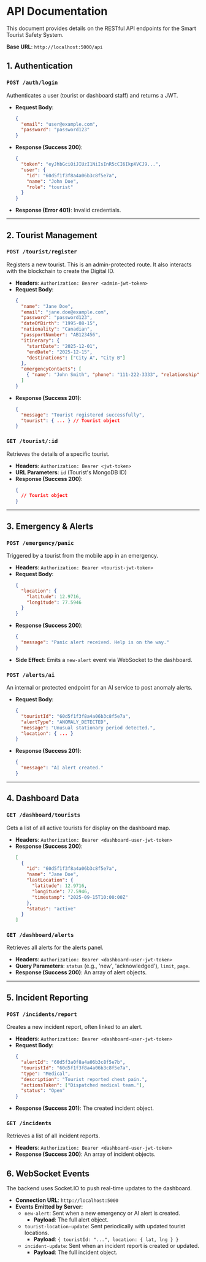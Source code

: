 # API Documentation

This document provides details on the RESTful API endpoints for the Smart Tourist Safety System.

**Base URL**: `http://localhost:5000/api`

## 1. Authentication

### `POST /auth/login`
Authenticates a user (tourist or dashboard staff) and returns a JWT.

- **Request Body**:
  ```json
  {
    "email": "user@example.com",
    "password": "password123"
  }
  ```
- **Response (Success 200)**:
  ```json
  {
    "token": "eyJhbGciOiJIUzI1NiIsInR5cCI6IkpXVCJ9...",
    "user": {
      "id": "60d5f1f3f8a4a06b3c8f5e7a",
      "name": "John Doe",
      "role": "tourist"
    }
  }
  ```
- **Response (Error 401)**: Invalid credentials.

---

## 2. Tourist Management

### `POST /tourist/register`
Registers a new tourist. This is an admin-protected route. It also interacts with the blockchain to create the Digital ID.

- **Headers**: `Authorization: Bearer <admin-jwt-token>`
- **Request Body**:
  ```json
  {
    "name": "Jane Doe",
    "email": "jane.doe@example.com",
    "password": "password123",
    "dateOfBirth": "1995-08-15",
    "nationality": "Canadian",
    "passportNumber": "AB123456",
    "itinerary": {
      "startDate": "2025-12-01",
      "endDate": "2025-12-15",
      "destinations": ["City A", "City B"]
    },
    "emergencyContacts": [
      { "name": "John Smith", "phone": "111-222-3333", "relationship": "Spouse" }
    ]
  }
  ```
- **Response (Success 201)**:
  ```json
  {
    "message": "Tourist registered successfully",
    "tourist": { ... } // Tourist object
  }
  ```

### `GET /tourist/:id`
Retrieves the details of a specific tourist.

- **Headers**: `Authorization: Bearer <jwt-token>`
- **URL Parameters**: `id` (Tourist's MongoDB ID)
- **Response (Success 200)**:
  ```json
  {
    // Tourist object
  }
  ```

---

## 3. Emergency & Alerts

### `POST /emergency/panic`
Triggered by a tourist from the mobile app in an emergency.

- **Headers**: `Authorization: Bearer <tourist-jwt-token>`
- **Request Body**:
  ```json
  {
    "location": {
      "latitude": 12.9716,
      "longitude": 77.5946
    }
  }
  ```
- **Response (Success 200)**:
  ```json
  {
    "message": "Panic alert received. Help is on the way."
  }
  ```
- **Side Effect**: Emits a `new-alert` event via WebSocket to the dashboard.

### `POST /alerts/ai`
An internal or protected endpoint for an AI service to post anomaly alerts.

- **Request Body**:
  ```json
  {
    "touristId": "60d5f1f3f8a4a06b3c8f5e7a",
    "alertType": "ANOMALY_DETECTED",
    "message": "Unusual stationary period detected.",
    "location": { ... }
  }
  ```
- **Response (Success 201)**:
  ```json
  {
    "message": "AI alert created."
  }
  ```

---

## 4. Dashboard Data

### `GET /dashboard/tourists`
Gets a list of all active tourists for display on the dashboard map.

- **Headers**: `Authorization: Bearer <dashboard-user-jwt-token>`
- **Response (Success 200)**:
  ```json
  [
    {
      "id": "60d5f1f3f8a4a06b3c8f5e7a",
      "name": "Jane Doe",
      "lastLocation": {
        "latitude": 12.9716,
        "longitude": 77.5946,
        "timestamp": "2025-09-15T10:00:00Z"
      },
      "status": "active"
    }
  ]
  ```

### `GET /dashboard/alerts`
Retrieves all alerts for the alerts panel.

- **Headers**: `Authorization: Bearer <dashboard-user-jwt-token>`
- **Query Parameters**: `status` (e.g., 'new', 'acknowledged'), `limit`, `page`.
- **Response (Success 200)**: An array of alert objects.

---

## 5. Incident Reporting

### `POST /incidents/report`
Creates a new incident report, often linked to an alert.

- **Headers**: `Authorization: Bearer <dashboard-user-jwt-token>`
- **Request Body**:
  ```json
  {
    "alertId": "60d5f3a0f8a4a06b3c8f5e7b",
    "touristId": "60d5f1f3f8a4a06b3c8f5e7a",
    "type": "Medical",
    "description": "Tourist reported chest pain.",
    "actionsTaken": ["Dispatched medical team."],
    "status": "Open"
  }
  ```
- **Response (Success 201)**: The created incident object.

### `GET /incidents`
Retrieves a list of all incident reports.

- **Headers**: `Authorization: Bearer <dashboard-user-jwt-token>`
- **Response (Success 200)**: An array of incident objects.

## 6. WebSocket Events

The backend uses Socket.IO to push real-time updates to the dashboard.

- **Connection URL**: `http://localhost:5000`
- **Events Emitted by Server**:
  - `new-alert`: Sent when a new emergency or AI alert is created.
    - **Payload**: The full alert object.
  - `tourist-location-update`: Sent periodically with updated tourist locations.
    - **Payload**: `{ touristId: "...", location: { lat, lng } }`
  - `incident-update`: Sent when an incident report is created or updated.
    - **Payload**: The full incident object.
